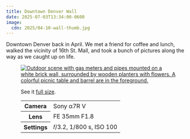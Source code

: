 ```yaml
---
title: Downtown Denver Wall
date: 2025-07-03T13:34:00-0600
image:
  cdn: 2025/04-10-wall-thumb.jpg
---
```


Downtown Denver back in April. We met a friend for coffee and lunch, walked the vicinity of 16th St. Mall, and took a bunch of pictures along the way as we caught up on life.

<figure>

<a href="https://cdn.chriskrycho.com/images/2025/04-10-wall.jpg"><img src="https://cdn.chriskrycho.com/images/2025/04-10-wall-thumb.jpg" alt="Outdoor scene with gas meters and pipes mounted on a white brick wall, surrounded by wooden planters with flowers. A colorful picnic table and barrel are in the foreground."></a>

<figcaption>

<p>See it <a href="https://cdn.chriskrycho.com/images/2025/04-10-wall.jpg">full size</a>.</p>

<table>
<tr><th scope="row">Camera</th><td>Sony α7R V</td></tr>
<tr><th scope="row">Lens</th><td>FE 35mm F1.8</td></tr>
<tr><th scope="row">Settings</th><td>𝑓/3.2, 1/800 s, <span class="smcp">ISO</span> 100</td></tr>
</table>

</figcaption>

</figure>
